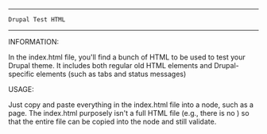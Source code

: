 --------------------------
    Drupal Test HTML
--------------------------

INFORMATION:

In the index.html file, you'll find a bunch of HTML to be used to 
test your Drupal theme. It includes both regular old HTML elements
and Drupal-specific elements (such as tabs and status messages)

USAGE:

Just copy and paste everything in the index.html file into a node,
such as a page. The index.html purposely isn't a full HTML file 
(e.g., there is no <head>) so that the entire file can be copied
into the node and still validate.
